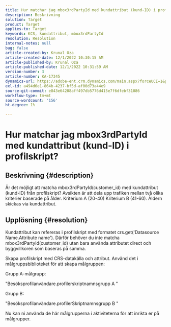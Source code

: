 ```yaml
---
title: Hur matchar jag mbox3rdPartyId med kundattribut (kund-ID) i profilskript?
description: Beskrivning
solution: Target
product: Target
applies-to: Target
keywords: KCS, kundattribut, mbox3rdPartyId
resolution: Resolution
internal-notes: null
bug: false
article-created-by: Krunal Oza
article-created-date: 12/1/2022 10:30:15 AM
article-published-by: Krunal Oza
article-published-date: 12/1/2022 10:31:59 AM
version-number: 3
article-number: KA-17345
dynamics-url: https://adobe-ent.crm.dynamics.com/main.aspx?forceUCI=1&pagetype=entityrecord&etn=knowledgearticle&id=b716a81f-6371-ed11-9561-6045bd006a22
exl-id: a494d6e1-864b-4237-bf5d-af00d73a44e9
source-git-commit: e843e64208aff497db5776d415e7f6dfebf31086
workflow-type: tm+mt
source-wordcount: '156'
ht-degree: 1%

---
```


# Hur matchar jag mbox3rdPartyId med kundattribut (kund-ID) i profilskript?

## Beskrivning {#description}

Är det möjligt att matcha mbox3rdPartyId(customer_id) med kundattribut (kund-ID) från profilskript? Avsikten är att dela upp trafiken mellan två olika kriterier baserade på ålder. Kriterium A (20-40) Kriterium B (41-60). Åldern skickas via kundattribut.

## Upplösning {#resolution}


Kundattribut kan refereras i profilskript med formatet crs.get(&#39;Datasource Name.Attribute name&#39;). Därför behöver du inte matcha mbox3rdPartyId(customer_id) utan bara använda attributet direct och byggvillkoren som baseras på samma.

Skapa profilskript med CRS-datakälla och attribut. Använd det i målgruppsbiblioteket för att skapa målgruppen:

Grupp A-målgrupp:

&quot;Besöksprofilanvändare.profilerskriptnamnsgrupp A &quot;

Grupp B:

&quot;Besöksprofilanvändare.profilerSkriptnamnsgrupp B &quot;

Nu kan ni använda de här målgrupperna i aktiviteterna för att inrikta er på målgrupper.
